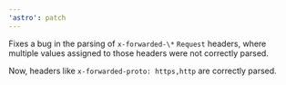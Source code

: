```yaml
---
'astro': patch
---
```


Fixes a bug in the parsing of  `x-forwarded-\*` `Request` headers, where multiple values assigned to those headers were not correctly parsed.

Now, headers like `x-forwarded-proto: https,http` are correctly parsed.
